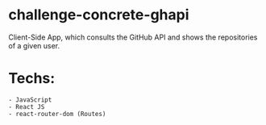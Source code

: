 # challenge-concrete-ghapi

Client-Side App, which consults the GitHub API and shows the repositories of a given user.

# Techs:

    - JavaScript
    - React JS
    - react-router-dom (Routes)
